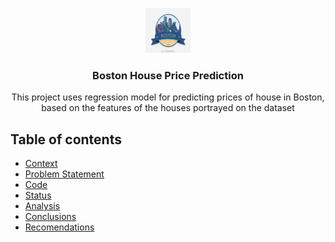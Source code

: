 
<p align="center">
    <img src="https://github.com/CharlesDeLabra/Boston-House-Price-Prediction/blob/main/image/boston.jpg?raw=true" alt="Logo" width=72 height=72>
  <h3 align="center">Boston House Price Prediction</h3>
  <p align="center">
    This project uses regression model for predicting prices of house in Boston, based on the features of the houses portrayed on the dataset
    <br>
  </p>
</p>

## Table of contents

- [Context](#context)
- [Problem Statement](#problem-statement)
- [Code](#code)
- [Status](#status)
- [Analysis](#analysis)
- [Conclusions](#conclusions)
- [Recomendations](#recomendations)
